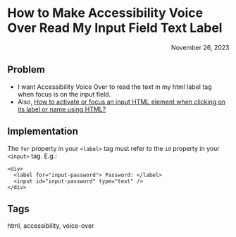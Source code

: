 # How to Make Accessibility Voice Over Read My Input Field Text Label
<div style="text-align: right"> November 26, 2023 </div>

## Problem
* I want Accessibility Voice Over to read the text in my html label tag when focus is on the input field.
* Also, [How to activate or focus an input HTML element when clicking on its label or name using HTML?](https://dev.to/melvin2016/how-to-activate-or-focus-an-input-html-element-when-clicking-on-its-label-or-name-using-html-2f9i#:~:text=Originally%20posted%20here!-,To%20activate%20or%20focus%20an%20input%20HTML%20element%20when%20clicking,on%20the%20label%20HTML%20element.)

## Implementation
The `for` property in your `<label>` tag must refer to the `id` property in your `<input>` tag. E.g.:
```
<div>
  <label for="input-password"> Password: </label>
  <input id="input-password" type="text" />
</div>
```

## Tags
html, accessibility, voice-over